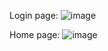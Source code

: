 Login page:
![image](https://github.com/user-attachments/assets/cb3a3e85-d2df-4e78-a088-d7c2146cf395)


Home page:
![image](https://github.com/user-attachments/assets/ef56f9d2-913a-4ad7-9b90-37ce092bc747)
